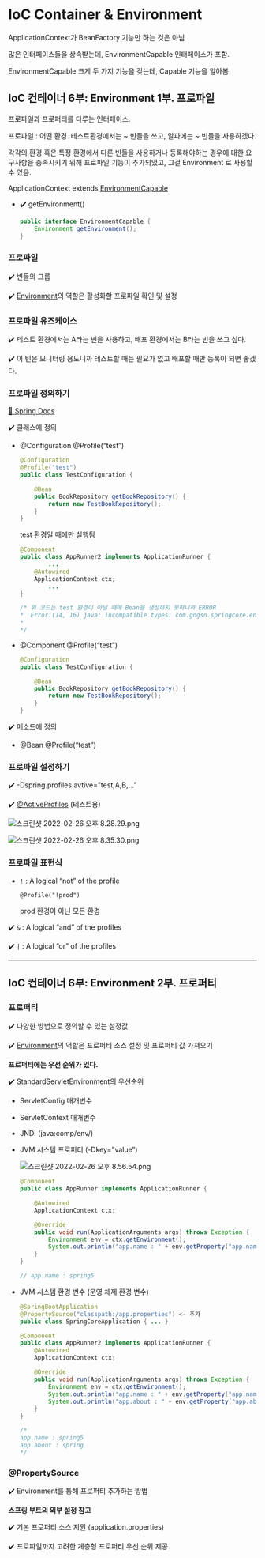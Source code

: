 # IoC Container & Environment

ApplicationContext가 BeanFactory 기능만 하는 것은 아님

많은 인터페이스들을 상속받는데, EnvironmentCapable 인터페이스가 포함.

EnvironmentCapable 크게 두 가지 기능을 갖는데, Capable 기능을 알아봄

## IoC 컨테이너 6부: Environment 1부. 프로파일

프로파일과 프로퍼티를 다루는 인터페이스.

프로파일 : 어떤 환경. 테스트환경에서는 ~ 빈들을 쓰고, 알파에는 ~ 빈들을 사용하겠다. 

각각의 환경 혹은 특정 환경에서 다른 빈들을 사용하거나 등록해야하는 경우에 대한 요구사항을 충족시키기 위해 프로파일 기능이 추가되었고, 그걸 Environment 로 사용할 수 있음.

ApplicationContext extends [EnvironmentCapable](https://docs.spring.io/spring-framework/docs/current/javadoc-api/org/springframework/core/env/EnvironmentCapable.html)

- ✔️ getEnvironment()
    
    ```java
    public interface EnvironmentCapable {
        Environment getEnvironment();
    }
    ```
    

### 프로파일

✔️ 빈들의 그룹

✔️ [Environment](https://docs.spring.io/spring-framework/docs/current/javadoc-api/org/springframework/core/env/Environment.html)의 역할은 활성화할 프로파일 확인 및 설정

### 프로파일 유즈케이스

✔️ 테스트 환경에서는 A라는 빈을 사용하고, 배포 환경에서는 B라는 빈을 쓰고 싶다.

✔️ 이 빈은 모니터링 용도니까 테스트할 때는 필요가 없고 배포할 때만 등록이 되면 좋겠다.

### 프로파일 정의하기

[🔗 Spring Docs](https://docs.spring.io/spring-framework/docs/current/reference/html/core.html#beans-definition-profiles-java)

✔️ 클래스에 정의

- @Configuration @Profile(“test”)
    
    ```java
    @Configuration
    @Profile("test")
    public class TestConfiguration {
    
        @Bean
        public BookRepository getBookRepository() {
            return new TestBookRepository();
        }
    }
    ```
    
    test 환경일 때에만 실행됨
    
    ```java
    @Component
    public class AppRunner2 implements ApplicationRunner {
    		...
        @Autowired
        ApplicationContext ctx;
    		...
    }
    
    /* 위 코드는 test 환경이 아닐 때에 Bean을 생성하지 못하니까 ERROR
    *  Error:(14, 16) java: incompatible types: com.gngsn.springcore.environment.TestBookRepository cannot be converted to com.gngsn.springcore.book.BookRepository
    *
    */
    ```
    
- @Component @Profile(“test”)
    
    ```java
    @Configuration
    public class TestConfiguration {
    
        @Bean
        public BookRepository getBookRepository() {
            return new TestBookRepository();
        }
    }
    ```
    

✔️ 메소드에 정의

- @Bean @Profile(“test”)

### 프로파일 설정하기

✔️ -Dspring.profiles.avtive=”test,A,B,...”

✔️ [@ActiveProfiles](https://docs.spring.io/spring-framework/docs/current/javadoc-api/org/springframework/test/context/ActiveProfiles.html) (테스트용)

![스크린샷 2022-02-26 오후 8.28.29.png](img/%E1%84%89%E1%85%B3%E1%84%8F%E1%85%B3%E1%84%85%E1%85%B5%E1%86%AB%E1%84%89%E1%85%A3%E1%86%BA_2022-02-26_%E1%84%8B%E1%85%A9%E1%84%92%E1%85%AE_8.28.29.png)

![스크린샷 2022-02-26 오후 8.35.30.png](img/%E1%84%89%E1%85%B3%E1%84%8F%E1%85%B3%E1%84%85%E1%85%B5%E1%86%AB%E1%84%89%E1%85%A3%E1%86%BA_2022-02-26_%E1%84%8B%E1%85%A9%E1%84%92%E1%85%AE_8.35.30.png)

### 프로파일 표현식

- `!`  : A logical “not” of the profile
    
    `@Profile("!prod")`
    
    prod 환경이 아닌 모든 환경
    

✔️ `&` : A logical “and” of the profiles

✔️ `|` : A logical “or” of the profiles

---

## IoC 컨테이너 6부: Environment 2부. 프로퍼티

### 프로퍼티

✔️ 다양한 방법으로 정의할 수 있는 설정값

✔️ [Environment](https://docs.spring.io/spring-framework/docs/current/javadoc-api/org/springframework/core/env/Environment.html)의 역할은 프로퍼티 소스 설정 및 프로퍼티 값 가져오기

**프로퍼티에는 우선 순위가 있다.**

✔️ StandardServletEnvironment의 우선순위

- ServletConfig 매개변수

- ServletContext 매개변수

- JNDI (java:comp/env/)

- JVM 시스템 프로퍼티 (-Dkey=”value”)
    
    ![스크린샷 2022-02-26 오후 8.56.54.png](img/%E1%84%89%E1%85%B3%E1%84%8F%E1%85%B3%E1%84%85%E1%85%B5%E1%86%AB%E1%84%89%E1%85%A3%E1%86%BA_2022-02-26_%E1%84%8B%E1%85%A9%E1%84%92%E1%85%AE_8.56.54.png)
    
    ```java
    @Component
    public class AppRunner implements ApplicationRunner {
    
        @Autowired
        ApplicationContext ctx;
    
        @Override
        public void run(ApplicationArguments args) throws Exception {
            Environment env = ctx.getEnvironment();
            System.out.println("app.name : " + env.getProperty("app.name"));
        }
    }
    
    // app.name : spring5
    ```
    
- JVM 시스템 환경 변수 (운영 체제 환경 변수)
    
    ```java
    @SpringBootApplication
    @PropertySource("classpath:/app.properties") <- 추가
    public class SpringCoreApplication { ... }
    ```
    
    ```java
    @Component
    public class AppRunner2 implements ApplicationRunner {
        @Autowired
        ApplicationContext ctx;
    
        @Override
        public void run(ApplicationArguments args) throws Exception {
            Environment env = ctx.getEnvironment();
            System.out.println("app.name : " + env.getProperty("app.name"));
            System.out.println("app.about : " + env.getProperty("app.about"));
        }
    }
    
    /*
    app.name : spring5
    app.about : spring
    */
    ```
    

### @PropertySource

✔️ Environment를 통해 프로퍼티 추가하는 방법

**스프링 부트의 외부 설정 참고**

✔️ 기본 프로퍼티 소스 지원 (application.properties)

✔️ 프로파일까지 고려한 계층형 프로퍼티 우선 순위 제공